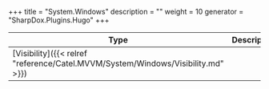 

+++
title = "System.Windows" 
description = ""
weight = 10
generator = "SharpDox.Plugins.Hugo"
+++

Type|Description
---|---
[Visibility]({{&lt; relref "reference/Catel.MVVM/System/Windows/Visibility.md" &gt;}})| 

